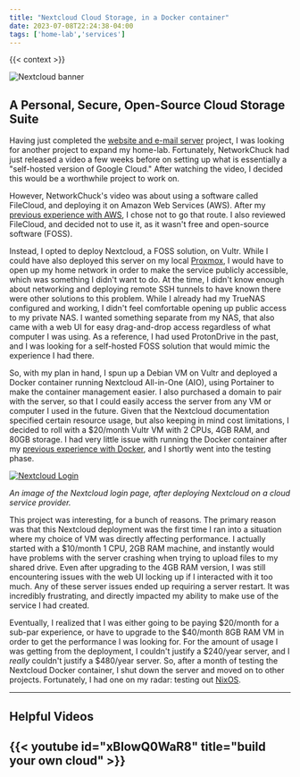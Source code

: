 ```yaml
---
title: "Nextcloud Cloud Storage, in a Docker container"
date: 2023-07-08T22:24:38-04:00
tags: ['home-lab','services']
---
```


{{< context >}}

![Nextcloud banner](/images/nextcloud-banner.png)

## A Personal, Secure, Open-Source Cloud Storage Suite

Having just completed the [website and e-mail server](/home-lab/services/web-server) project, I was looking for another project to expand my home-lab. Fortunately, NetworkChuck had just released a video a few weeks before on setting up what is essentially a "self-hosted version of Google Cloud." After watching the video, I decided this would be a worthwhile project to work on.

However, NetworkChuck's video was about using a software called FileCloud, and deploying it on Amazon Web Services (AWS). After my [previous experience with AWS](/home-lab/network/openvpn-aws), I chose not to go that route. I also reviewed FileCloud, and decided not to use it, as it wasn't free and open-source software (FOSS).

Instead, I opted to deploy Nextcloud, a FOSS solution, on Vultr. While I could have also deployed this server on my local [Proxmox](/home-lab/virtualization/proxmox), I would have to open up my home network in order to make the service publicly accessible, which was something I didn't want to do. At the time, I didn't know enough about networking and deploying remote SSH tunnels to have known there were other solutions to this problem. While I already had my TrueNAS configured and working, I didn't feel comfortable opening up public access to my private NAS. I wanted something separate from my NAS, that also came with a web UI for easy drag-and-drop access regardless of what computer I was using. As a reference, I had used ProtonDrive in the past, and I was looking for a self-hosted FOSS solution that would mimic the experience I had there.

So, with my plan in hand, I spun up a Debian VM on Vultr and deployed a Docker container running Nextcloud All-in-One (AIO), using Portainer to make the container management easier. I also purchased a domain to pair with the server, so that I could easily access the server from any VM or computer I used in the future. Given that the Nextcloud documentation specified certain resource usage, but also keeping in mind cost limitations, I decided to roll with a $20/month Vultr VM with 2 CPUs, 4GB RAM, and 80GB storage. I had very little issue with running the Docker container after my [previous experience with Docker](/home-lab/virtualization/docker), and I shortly went into the testing phase.

[![Nextcloud Login](/images/nextcloud-login.png "Nextcloud Login")](/images/nextcloud-login.png)

*An image of the Nextcloud login page, after deploying Nextcloud on a cloud service provider.*

This project was interesting, for a bunch of reasons. The primary reason was that this Nextcloud deployment was the first time I ran into a situation where my choice of VM was directly affecting performance. I actually started with a $10/month 1 CPU, 2GB RAM machine, and instantly would have problems with the server crashing when trying to upload files to my shared drive. Even after upgrading to the 4GB RAM version, I was still encountering issues with the web UI locking up if I interacted with it too much. Any of these server issues ended up requiring a server restart. It was incredibly frustrating, and directly impacted my ability to make use of the service I had created.

Eventually, I realized that I was either going to be paying $20/month for a sub-par experience, or have to upgrade to the $40/month 8GB RAM VM in order to get the performance I was looking for. For the amount of usage I was getting from the deployment, I couldn't justify a $240/year server, and I *really* couldn't justify a $480/year server. So, after a month of testing the Nextcloud Docker container, I shut down the server and moved on to other projects. Fortunately, I had one on my radar: testing out [NixOS](/home-lab/other/nixos).

---

## Helpful Videos

## {{< youtube id="xBIowQ0WaR8" title="build your own cloud" >}}
